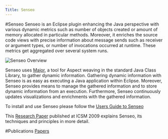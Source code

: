 ```yaml
---
Title: Senseo
---
```

#Senseo
Senseo is an Eclipse plugin enhancing the Java perspective with various dynamic metrics such as number of objects created or amount of memory allocated in particular methods.
Moreover, it enriches the source code views with precise information about message sends such as receiver or argument types, or number of invocations occurred at runtime.
These metrics get aggregated over several system runs.

![Senseo Overview](%assets_url%/files/6a/oqck8eo1wzi0sqko2s27d2ux1kt2oy/senseo.png)

Senseo uses [Major](http://www.inf.usi.ch/projects/ferrari/MAJOR.html), a tool for Aspect weaving in the standard Java Class Library, to gather dynamic information. Gathering dynamic information with Senseo is as easy as executing a Java application within Eclipse. Moreover, Senseo provides means to manage the gathered information and to store dynamic information from an execution. Furthermore, Senseo continuously updates visualizations and enrichments with the gathered information.

To install and use Senseo please follow the [Users Guide to Senseo](%base_url%/research/senseo/SenseoUsersGuide)

This [Research Paper](http://scg.iam.unibe.ch/archive/drafts/Roet09X-Senseo-DynInfo-Eclipse.pdf) published at ICSM 2009 explains Senseo, its techniques and principles in more detail.

#Publications
[Papers](%assets_url%/scgbib/?query=senseo&filter=Year)
